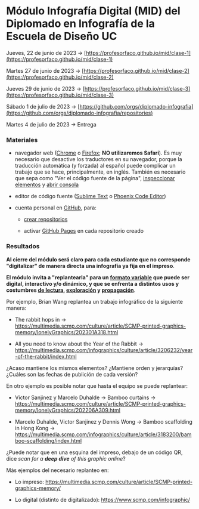 # Módulo Infografía Digital (MID) del Diplomado en Infografía de la Escuela de Diseño UC

Jueves, 22 de junio de 2023 → [https://profesorfaco.github.io/mid/clase-1](https://profesorfaco.github.io/mid/clase-1)

Martes 27 de junio de 2023 → [https://profesorfaco.github.io/mid/clase-2](https://profesorfaco.github.io/mid/clase-2)

Jueves 29 de junio  de 2023 → [https://profesorfaco.github.io/mid/clase-3](https://profesorfaco.github.io/mid/clase-3)

Sábado 1 de julio de 2023 → [https://github.com/orgs/diplomado-infografia](https://github.com/orgs/diplomado-infografia/repositories)

Martes 4 de julio de 2023 → Entrega

### Materiales

- navegador web ([Chrome](https://www.google.com/intl/es-419/chrome/) o [Firefox](https://www.mozilla.org/es-CL/firefox/new/); **NO utilizaremos Safari**). Es muy necesario que desactive los traductores en su navegador, porque la traducción automática (y forzada) al español puede complicar un trabajo que se hace, principalmente, en inglés. También es necesario que sepa como "Ver el código fuente de la página", [inspeccionar elementos](https://support.hostinger.es/es/articles/2333029-como-inspeccionar-los-elementos-del-sitio-web) y [abrir consola](https://transferwise.com/es/help/articles/2954851/como-abrir-la-consola-de-tu-navegador)

- editor de código fuente ([Sublime Text](https://www.sublimetext.com/) o [Phoenix Code Editor](https://phcode.dev/))

- cuenta personal en [GitHub](https://github.com/join), para:

  - [crear repositorios](https://docs.github.com/es/get-started/quickstart/create-a-repo)

  - activar [GitHub Pages](https://docs.github.com/es/pages/getting-started-with-github-pages/creating-a-github-pages-site) en cada repositorio creado
    
### Resultados

**Al cierre del módulo será claro para cada estudiante que no corresponde "digitalizar" de manera directa una infografía ya fija en el impreso**.

**El módulo invita a "replantearla" para un [formato variable](https://screensiz.es/) que puede ser digital, interactivo y/o dinámico, y que se enfrenta a distintos usos y costumbres [de lectura](https://www.nngroup.com/articles/how-users-read-on-the-web/), [exploración](https://youtu.be/iEB3oILm-qQ?t=2183) y [propagación](https://www.youtube.com/watch?v=pqRfaUNRBak&t=996s)**.

Por ejemplo, Brian Wang replantea un trabajo infográfico de la siguiente manera:

- The rabbit hops in → https://multimedia.scmp.com/culture/article/SCMP-printed-graphics-memory/lonelyGraphics/202301A318.html

- All you need to know about the Year of the Rabbit → https://multimedia.scmp.com/infographics/culture/article/3206232/year-of-the-rabbit/index.html

¿Acaso mantiene los mismos elementos? ¿Mantiene orden y jerarquías? ¿Cuáles son las fechas de publición de cada versión?

En otro ejemplo es posible notar que hasta el equipo se puede replantear:

- Victor Sanjinez y Marcelo Duhalde → Bamboo curtains → https://multimedia.scmp.com/culture/article/SCMP-printed-graphics-memory/lonelyGraphics/202206A309.html

- Marcelo Duhalde, Victor Sanjinez y Dennis Wong → Bamboo scaffolding in Hong Kong → https://multimedia.scmp.com/infographics/culture/article/3183200/bamboo-scaffolding/index.html

¿Puede notar que en una esquina del impreso, debajo de un código QR, dice *scan for a **deep dive** of this graphic online*?

Más ejemplos del necesario replanteo en:

- Lo impreso: https://multimedia.scmp.com/culture/article/SCMP-printed-graphics-memory/

- Lo digital (distinto de digitalizado): https://www.scmp.com/infographic/
